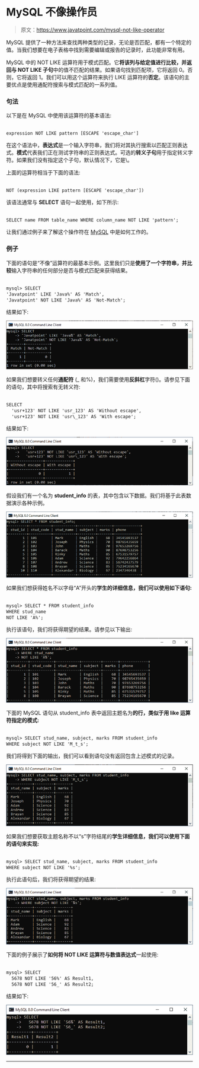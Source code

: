 # MySQL 不像操作员

> 原文：<https://www.javatpoint.com/mysql-not-like-operator>

MySQL 提供了一种方法来查找两种类型的记录，无论是否匹配，都有一个特定的值。当我们想要在电子表格中找到需要编辑或报告的记录时，此功能非常有用。

MySQL 中的 NOT LIKE 运算符用于模式匹配。它**将该列与给定值进行比较，并返回与 NOT LIKE 子句**中的值不匹配的结果。如果语句找到匹配项，它将返回 0。否则，它将返回 1。我们可以用这个运算符来执行 LIKE 运算符的**否定**。该语句的主要优点是使用通配符搜索与模式匹配的一系列值。

### 句法

以下是在 MySQL 中使用该运算符的基本语法:

```

expression NOT LIKE pattern [ESCAPE 'escape_char']

```

在这个语法中，**表达式**是一个输入字符串，我们将对其执行搜索以匹配正则表达式。**模式**代表我们正在测试字符串的正则表达式。可选的**转义子句**用于指定转义字符。如果我们没有指定这个子句，默认情况下，它是\。

上面的运算符相当于下面的语法:

```

NOT (expression LIKE pattern [ESCAPE 'escape_char']) 

```

该语法通常与 **SELECT** 语句一起使用，如下所示:

```

SELECT name FROM table_name WHERE column_name NOT LIKE 'pattern';  

```

让我们通过例子来了解这个操作符在 [MySQL](https://www.javatpoint.com/mysql-tutorial) 中是如何工作的。

### 例子

下面的语句是“不像”运算符的最基本示例。这里我们只是**使用了一个字符串，并比较**输入字符串的任何部分是否与模式匹配来获得结果。

```

mysql> SELECT 
'Javatpoint' LIKE 'Java%' AS 'Match',
'Javatpoint' NOT LIKE 'Java%' AS 'Not-Match';

```

结果如下:

![MySQL NOT LIKE Operator](img/67dd7db84ac48a6e39798a0d5f52d021.png)

如果我们想要转义任何**通配符** (_ 和%)，我们需要使用**反斜杠**字符(\)。请参见下面的语句，其中将搜索有无转义符:

```

SELECT 
  'usr+123' NOT LIKE 'usr_123' AS 'Without escape',
  'usr+123' NOT LIKE 'usr\_123' AS 'With escape';

```

结果如下:

![MySQL NOT LIKE Operator](img/c0785af6745f4389abf9c6114d566c09.png)

假设我们有一个名为 **student_info** 的表，其中包含以下数据。我们将基于此表数据演示各种示例。

![MySQL NOT LIKE Operator](img/7de7dd98be13f30b8aab1fc1180b6ebf.png)

如果我们想获得姓名不以字母“A”开头的**学生的详细信息，我们可以使用如下语句:**

```

mysql> SELECT * FROM student_info 
WHERE stud_name 
NOT LIKE 'A%';

```

执行该语句，我们将获得期望的结果。请参见以下输出:

![MySQL NOT LIKE Operator](img/ae886e62aad7441cc84fba2de00a4aeb.png)

下面的 MySQL 语句从 student_info 表中返回主题名为**的行，类似于用 like 运算符指定的模式:**

```

mysql> SELECT stud_name, subject, marks FROM student_info          
WHERE subject NOT LIKE 'M_t_s';

```

我们将得到下面的输出，我们可以看到语句没有返回包含上述模式的记录。

![MySQL NOT LIKE Operator](img/4dea689804693a7b270cc80313c450b1.png)

如果我们想要获取主题名称不以“s”字符结尾的**学生详细信息，我们可以使用下面的语句来实现:**

```

mysql> SELECT stud_name, subject, marks FROM student_info          
WHERE subject NOT LIKE '%s';

```

执行此语句后，我们将获得期望的结果:

![MySQL NOT LIKE Operator](img/c55af1f9e8d4580a3f5b38d40aa68b0f.png)

下面的例子展示了**如何将 NOT LIKE 运算符与数值表达式**一起使用:

```

mysql> SELECT 
  5678 NOT LIKE '56%' AS Result1,
  5678 NOT LIKE '56_' AS Result2;

```

结果如下:

![MySQL NOT LIKE Operator](img/32713832f0a9c20d0e919bdc850efd4a.png)

* * ***